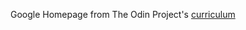 Google Homepage from The Odin Project's [curriculum](http://www.theodinproject.com/courses/web-development-101/lessons/html-css)